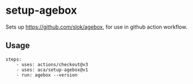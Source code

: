 # setup-agebox

Sets up https://github.com/slok/agebox, for use in github action workflow.

## Usage
```
steps:
    - uses: actions/checkout@v3
    - uses: aca/setup-agebox@v1
    - run: agebox --version
```
